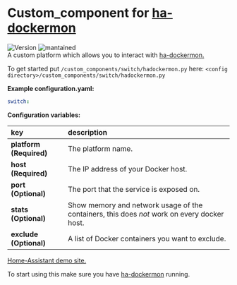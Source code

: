 # Custom_component for [ha-dockermon](https://github.com/philhawthorne/ha-dockermon)
![Version](https://img.shields.io/badge/version-2.0.0-green.svg?style=for-the-badge) ![mantained](https://img.shields.io/maintenance/yes/2018.svg?style=for-the-badge)   
A custom platform which allows you to interact with [ha-dockermon.](https://github.com/philhawthorne/ha-dockermon)
  
To get started put `/custom_components/switch/hadockermon.py` here:
`<config directory>/custom_components/switch/hadockermon.py`  
  
**Example configuration.yaml:**
```yaml
switch:
```
**Configuration variables:**  
  
key | description  
:--- | :---  
**platform (Required)** | The platform name.  
**host (Required)** | The IP address of your Docker host.  
**port (Optional)** | The port that the service is exposed on.  
**stats (Optional)** | Show memory and network usage of the containers, this does _not_ work on every docker host.  
**exclude (Optional)** | A list of Docker containers you want to exclude.  
  
[Home-Assistant demo site.](https://ha-test-hadcokermon.halfdecent.io/)
  
To start using this make sure you have [ha-dockermon](https://github.com/philhawthorne/ha-dockermon) running.  
